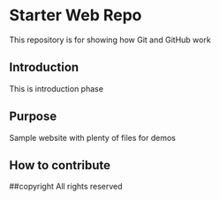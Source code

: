# Starter Web Repo

This repository is for showing how Git and GitHub work

## Introduction 
This is introduction phase

## Purpose

Sample website with plenty of files for demos

## How to contribute

##copyright
All rights reserved